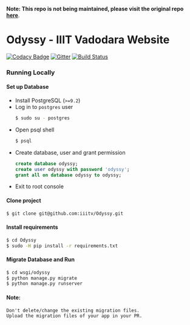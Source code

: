 **Note: This repo is not being maintained, please visit the original repo [here](https://github.com/iiitv/Odyssy)**.
# Odyssy - IIIT Vadodara Website

[![Codacy Badge](https://api.codacy.com/project/badge/Grade/2ee2f1779b2f4cacaf8ff1d7b278e10c)](https://www.codacy.com/app/singhpratyush/Odyssy?utm_source=github.com&utm_medium=referral&utm_content=iiitv/Odyssy&utm_campaign=badger)
[![Gitter](https://badges.gitter.im/iiitv/Odyssy.svg)](https://gitter.im/iiitv/Odyssy?utm_source=badge&utm_medium=badge&utm_campaign=pr-badge)
[![Build Status](https://travis-ci.org/iiitv/Odyssy.svg?branch=master)](https://travis-ci.org/iiitv/Odyssy.svg?branch=master)

### Running Locally

#### Set up Database

* Install PostgreSQL (`>=9.2`)
* Log in to `postgres` user
    ```sh
    $ sudo su - postgres
    ```
* Open psql shell
    ```sh
    $ psql
    ```
* Create database, user and grant permission
    ```sql
    create database odyssy;
    create user odyssy with password 'odyssy';
    grant all on database odyssy to odyssy;
    ```
* Exit to root console

#### Clone project
```sh
$ git clone git@github.com:iiitv/Odyssy.git
```

#### Install requirements
```sh
$ cd Odyssy
$ sudo -H pip install -r requirements.txt
```

#### Migrate Database and Run
```sh
$ cd wsgi/odyssy
$ python manage.py migrate
$ python manage.py runserver
```

#### Note:
  ```
  Don't delete/change the existing migration files.
  Upload the migration files of your app in your PR.
  ```
